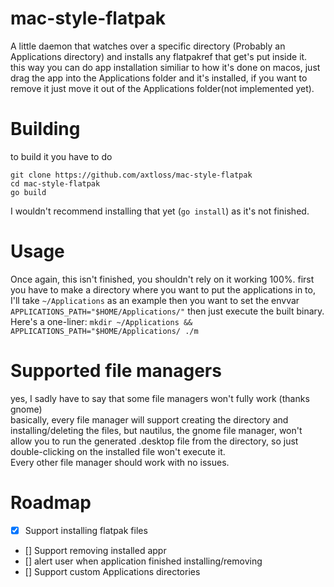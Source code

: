 # mac-style-flatpak
A little daemon that watches over a specific directory (Probably an Applications directory) and installs any flatpakref that get's put inside it. <br>
this way you can do app installation similiar to how it's done on macos, just drag the app into the Applications folder and it's installed, if you want to remove it just move it out of the Applications folder(not implemented yet).

# Building
to build it you have to do 
```
git clone https://github.com/axtloss/mac-style-flatpak
cd mac-style-flatpak
go build
```
I wouldn't recommend installing that yet (`go install`) as it's not finished.

# Usage
Once again, this isn't finished, you shouldn't rely on it working 100%.
first you have to make a directory where you want to put the applications in to, I'll take `~/Applications` as an example
then you want to set the envvar `APPLICATIONS_PATH="$HOME/Applications/"`
then just execute the built binary.
Here's a one-liner:
`mkdir ~/Applications && APPLICATIONS_PATH="$HOME/Applications/ ./m`

# Supported file managers
yes, I sadly have to say that some file managers won't fully work (thanks gnome) <br>
basically, every file manager will support creating the directory and installing/deleting the files, but nautilus, the gnome file manager, won't allow you to run the generated .desktop file from the directory, so just double-clicking on the installed file won't execute it. <br>
Every other file manager should work with no issues.

# Roadmap
- [x] Support installing flatpak files <br>
- [] Support removing installed appr <br>
- [] alert user when application finished installing/removing <br>
- [] Support custom Applications directories <br>

